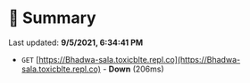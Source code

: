 # 📖 Summary
Last updated: **9/5/2021, 6:34:41 PM**

- `GET` [https://Bhadwa-sala.toxicblte.repl.co](https://Bhadwa-sala.toxicblte.repl.co) - **Down** (206ms)
